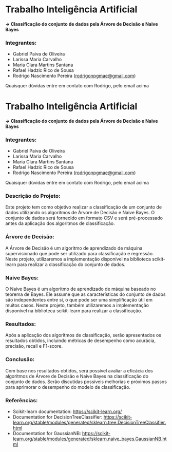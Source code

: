 # Trabalho Inteligência Artificial
#### -> Classificação do conjunto de dados pela Árvore de Decisão e Naive Bayes


### Integrantes:

- Gabriel Paiva de Oliveira
- Larissa Maria Carvalho
- Maria Clara Martins Santana
- Rafael Hadzic Rico de Sousa
- Rodrigo Nascimento Pereira (rodrigonpgmae@gmail.com)

Quaisquer dúvidas entre em contato com Rodrigo, pelo email acima
# Trabalho Inteligência Artificial
#### -> Classificação do conjunto de dados pela Árvore de Decisão e Naive Bayes


### Integrantes:

- Gabriel Paiva de Oliveira
- Larissa Maria Carvalho
- Maria Clara Martins Santana
- Rafael Hadzic Rico de Sousa
- Rodrigo Nascimento Pereira (rodrigonpgmae@gmail.com)

Quaisquer dúvidas entre em contato com Rodrigo, pelo email acima

### Descrição do Projeto:

Este projeto tem como objetivo realizar a classificação de um conjunto de dados utilizando os algoritmos de Árvore de Decisão e Naive Bayes. O conjunto de dados será fornecido em formato CSV e será pré-processado antes da aplicação dos algoritmos de classificação.

### Árvore de Decisão:

A Árvore de Decisão é um algoritmo de aprendizado de máquina supervisionado que pode ser utilizado para classificação e regressão. Neste projeto, utilizaremos a implementação disponível na biblioteca scikit-learn para realizar a classificação do conjunto de dados.

### Naive Bayes:

O Naive Bayes é um algoritmo de aprendizado de máquina baseado no teorema de Bayes. Ele assume que as características do conjunto de dados são independentes entre si, o que pode ser uma simplificação útil em muitos casos. Neste projeto, também utilizaremos a implementação disponível na biblioteca scikit-learn para realizar a classificação.

### Resultados:

Após a aplicação dos algoritmos de classificação, serão apresentados os resultados obtidos, incluindo métricas de desempenho como acurácia, precisão, recall e F1-score.

### Conclusão:

Com base nos resultados obtidos, será possível avaliar a eficácia dos algoritmos de Árvore de Decisão e Naive Bayes na classificação do conjunto de dados. Serão discutidas possíveis melhorias e próximos passos para aprimorar o desempenho do modelo de classificação.

### Referências:

- Scikit-learn documentation: https://scikit-learn.org/
- Documentation for DecisionTreeClassifier: https://scikit-learn.org/stable/modules/generated/sklearn.tree.DecisionTreeClassifier.html
- Documentation for GaussianNB: https://scikit-learn.org/stable/modules/generated/sklearn.naive_bayes.GaussianNB.html

